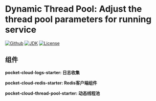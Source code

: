 

# Dynamic Thread Pool: Adjust the thread pool parameters for running service

[![Github](https://img.shields.io/badge/⭐-github-orange.svg)](https://github.com/LeoHalen/pocket-cloud-commons)
[![JDK](https://img.shields.io/badge/JDK-1.8+-green?logo=appveyor)](https://github.com/LeoHalen/pocket-cloud-commons)
[![License](https://img.shields.io/badge/license-Apache%202-4EB1BA.svg)](https://www.apache.org/licenses/LICENSE-2.0.html)

## 组件
**pocket-cloud-logs-starter: 日志收集**

**pocket-cloud-redis-starter: Redis客户端组件**

**pocket-cloud-thread-pool-starter: 动态线程池**